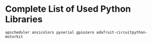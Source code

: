 # Complete List of Used Python Libraries

```
apscheduler ansicolors pyserial gpiozero adafruit-circuitpython-motorkit
```